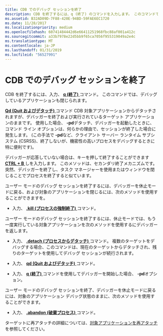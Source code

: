 ```yaml
---
title: CDB でのデバッグ セッションを終了
description: CDB を終了するには、q (終了) のコマンドを入力します。 このコマンドでは、デバッグしているアプリケーションも閉じられます。
ms.assetid: B32AD09D-7F88-420E-94BD-59FAE6EC1720
ms.date: 11/28/2017
ms.localizationpriority: medium
ms.openlocfilehash: 60741484442d6e66411251968fbc88af001a412c
ms.sourcegitcommit: a33b7978e22d5bb9f65ca7056f955319049a2e4c
ms.translationtype: MT
ms.contentlocale: ja-JP
ms.lasthandoff: 01/31/2019
ms.locfileid: "56527991"
---
```

# <a name="ending-a-debugging-session-in-cdb"></a>CDB でのデバッグ セッションを終了


CDB を終了するには、入力、 [ **q (終了)** ](q--qq--quit-.md)コマンド。 このコマンドでは、デバッグしているアプリケーションも閉じられます。

[ **Qd (Quit およびデタッチ)** ](qd--quit-and-detach-.md)コマンド CDB 対象アプリケーションからデタッチされますが、デバッガーを終了および実行されているターゲット アプリケーションのままです。 使用した場合、 **-pd**デタッチ、デバッガーを起動したときに、コマンド ライン オプションは、何らかの理由で、セッションが終了した場合に発生します。 (この手法で **-pd**など、クライアント サーバー ランタイム サブシステム (CSRSS)、終了しないが、機密性の高いプロセスをデバッグするときに特に便利です)。

デバッガーが応答していない場合は、キーを押して終了することができます[ **CTRL + B** ](ctrl-b--quit-local-debugger-.md)しを入力します。 このメソッドは、セカンダリ終了メカニズムです。 突然、デバッガーを終了し、タスク マネージャーを使用またはウィンドウを閉じることでプロセスを終了すると似ています。

ユーザー モードのデバッグ セッションを終了するには、デバッガーを休止モードに戻る、および対象のアプリケーションを閉じるには、次のメソッドを使用することができますを。

-   入力、 [ **.kill (プロセスの強制終了)** ](-kill--kill-process-.md)コマンド。

ユーザー モードのデバッグ セッションを終了するには、休止モードでは、もう一度実行している対象アプリケーションを次のメソッドを使用するにデバッガーを返します。

-   入力、 [ **.detach (プロセスからデタッチ)** ](-detach--detach-from-process-.md)コマンド。 複数のターゲットをデバッグする場合、このコマンドは、現在のターゲットからデタッチされ、残りのターゲットを使用してデバッグ セッションが続行されます。

-   入力、 [ **qd (Quit およびデタッチ)** ](qd--quit-and-detach-.md)コマンド。

-   入力、 [ **q (終了)** ](q--qq--quit-.md)コマンドを使用してデバッガーを開始した場合、 **-pd**オプション。

ユーザー モードのデバッグ セッションを終了、デバッガーを休止モードに戻るには、対象のアプリケーション デバッグ状態のままに、次のメソッドを使用することができます。

-   入力、 [ **.abandon (破棄プロセス)** ](-abandon--abandon-process-.md)コマンド。

ターゲットに再アタッチの詳細については、[対象アプリケーションを再アタッチ](reattaching-to-the-target-application.md)を参照してください。

 

 





